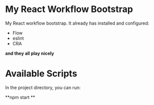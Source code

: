 # My React Workflow Bootstrap

My React workflow bootstrap. It already has installed and configured:

- Flow
- eslint
- CRA

 **and they all play nicely**

# Available Scripts

In the project directory, you can run:

**npm start **



